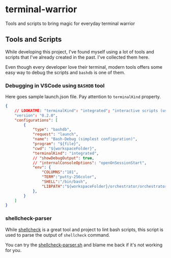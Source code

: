 # terminal-warrior
Tools and scripts to bring magic for everyday terminal warrior


## Tools and Scripts
While developing this project, I've found myself using a lot of tools and scripts that I've already created in the past. I've collected them here.

Even though every developer love their terminal, modern tools offers some easy way to debug the scripts and `bashdb` is one of them.


### Debugging in VSCode using `BASHDB` tool

Here goes sample launch.json file. Pay attention to `terminalKind` property.

```json
{
    // LOOKATME: "terminalKind": "integrated"; "interactive scripts (using stdin)"
    "version": "0.2.0",
    "configurations": [
        {
            "type": "bashdb",
            "request": "launch",
            "name": "Bash-Debug (simplest configuration)",
            "program": "${file}",
            "cwd": "${workspaceFolder}",
            "terminalKind": "integrated",
            // "showDebugOutput": true,
            // "internalConsoleOptions": "openOnSessionStart",
            "env": {
                "COLUMNS":"181", 
                "TERM":"putty-256color",
                "SHELL":"/bin/bash", 
                "LIBPATH":"${workspaceFolder}/orchestrator/orchestrator/lib"
            },
        }
    ]
}
```

### shellcheck-parser

While [shellcheck](https://github.com/koalaman/shellcheck) is a great tool and project to lint bash scripts, this script is used to parse the output of `shellcheck` command.

You can try the [shellcheck-parser.sh](./shellcheck-parser.sh) and blame me back if it's not working for you.
